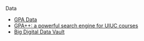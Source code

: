Data

* [GPA Data](http://waf.cs.illinois.edu/discovery/gpa/ )
* [GPA++: a powerful search engine for UIUC courses ](https://chinmayamahesh.me/gpa)
* [Big Digital Data Vault ](https://digital.library.illinois.edu/  )
